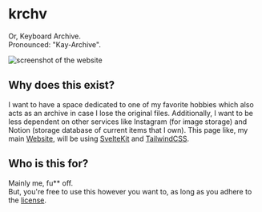 # krchv

Or, Keyboard Archive.\
Pronounced: "Kay-Archive".

![screenshot of the website](./.docs/screenshot.png)

## Why does this exist?

I want to have a space dedicated to one of my favorite hobbies which also acts as an archive in case I lose the original files. Additionally, I want to be less dependent on other services like Instagram (for image storage) and Notion (storage database of current items that I own).
This page like, my main [Website](https://logolicusz.com), will be using [SvelteKit](https://svelte.dev) and [TailwindCSS](https://tailwindcss.com).

## Who is this for?

Mainly me, fu\*\* off.\
But, you're free to use this however you want to, as long as you adhere to the [license](./LICENSE).

